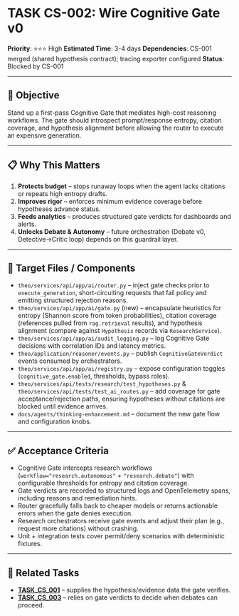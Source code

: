 # TASK CS-002: Wire Cognitive Gate v0

**Priority**: ⭐⭐⭐ High
**Estimated Time**: 3-4 days
**Dependencies**: CS-001 merged (shared hypothesis contract); tracing exporter configured
**Status**: Blocked by CS-001

---

## 🎯 Objective

Stand up a first-pass Cognitive Gate that mediates high-cost reasoning workflows. The gate should introspect prompt/response
entropy, citation coverage, and hypothesis alignment before allowing the router to execute an expensive generation.

---

## 📋 Why This Matters

1. **Protects budget** – stops runaway loops when the agent lacks citations or repeats high entropy drafts.
2. **Improves rigor** – enforces minimum evidence coverage before hypotheses advance status.
3. **Feeds analytics** – produces structured gate verdicts for dashboards and alerts.
4. **Unlocks Debate & Autonomy** – future orchestration (Debate v0, Detective→Critic loop) depends on this guardrail layer.

---

## 📂 Target Files / Components

- `theo/services/api/app/ai/router.py` – inject gate checks prior to `execute_generation`, short-circuiting requests that fail
  policy and emitting structured rejection reasons.
- `theo/services/api/app/ai/gate.py` (new) – encapsulate heuristics for entropy (Shannon score from token probabilities),
  citation coverage (references pulled from `rag.retrieval` results), and hypothesis alignment (compare against
  `Hypothesis` records via `ResearchService`).
- `theo/services/api/app/ai/audit_logging.py` – log Cognitive Gate decisions with correlation IDs and latency metrics.
- `theo/application/reasoner/events.py` – publish `CognitiveGateVerdict` events consumed by orchestrators.
- `theo/services/api/app/ai/registry.py` – expose configuration toggles (`cognitive_gate.enabled`, thresholds, bypass roles).
- `theo/services/api/tests/research/test_hypotheses.py` & `theo/services/api/tests/test_ai_routes.py` – add coverage for gate
  acceptance/rejection paths, ensuring hypotheses without citations are blocked until evidence arrives.
- `docs/agents/thinking-enhancement.md` – document the new gate flow and configuration knobs.

---

## ✅ Acceptance Criteria

- Cognitive Gate intercepts research workflows (`workflow="research.autonomous"` + `"research.debate"`) with configurable
  thresholds for entropy and citation coverage.
- Gate verdicts are recorded to structured logs and OpenTelemetry spans, including reasons and remediation hints.
- Router gracefully falls back to cheaper models or returns actionable errors when the gate denies execution.
- Research orchestrators receive gate events and adjust their plan (e.g., request more citations) without crashing.
- Unit + integration tests cover permit/deny scenarios with deterministic fixtures.

---

## 🔄 Related Tasks

- **[TASK_CS_001](TASK_CS_001_Implement_Hypothesis_Object_and_Dashboard.md)** – supplies the hypothesis/evidence data the gate
  verifies.
- **[TASK_CS_003](TASK_CS_003_Ship_Debate_v0.md)** – relies on gate verdicts to decide when debates can proceed.
